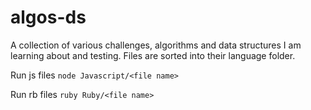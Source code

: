 # algos-ds
A collection of various challenges, algorithms and data structures I am learning about and testing. Files are sorted into their language folder.

Run js files
`node Javascript/<file name>`

Run rb files
`ruby Ruby/<file name>`